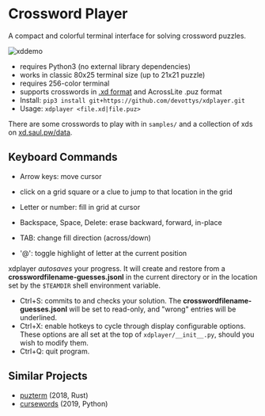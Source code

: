 # Crossword Player

A compact and colorful terminal interface for solving crossword puzzles.

![xddemo](xddemo.gif)

- requires Python3 (no external library dependencies)
- works in classic 80x25 terminal size (up to 21x21 puzzle)
- requires 256-color terminal
- supports crosswords in [.xd format](https://www.youtube.com/watch?v=9aHfK8EUIzg) and AcrossLite .puz format
- Install: `pip3 install git+https://github.com/devottys/xdplayer.git`
- Usage: `xdplayer <file.xd|file.puz>`

There are some crosswords to play with in `samples/` and a collection of xds on [xd.saul.pw/data](https://xd.saul.pw/data).

## Keyboard Commands

- Arrow keys: move cursor
- click on a grid square or a clue to jump to that location in the grid

- Letter or number: fill in grid at cursor
- Backspace, Space, Delete: erase backward, forward, in-place
- TAB: change fill direction (across/down)
- '@': toggle highlight of letter at the current position

xdplayer *autosaves* your progress. It will create and restore from a **crosswordfilename-guesses.jsonl**
in the current directory or in the location set by the `$TEAMDIR` shell environment variable.

- Ctrl+S: commits to and checks your solution. The **crosswordfilename-guesses.jsonl** will be set to read-only, and "wrong" entries will be underlined.
- Ctrl+X: enable hotkeys to cycle through display configurable options. These options are all set at the top of `xdplayer/__init__.py`, should you wish to modify them.
- Ctrl+Q: quit program.

## Similar Projects

- [puzterm](https://github.com/rparrett/puzterm) (2018, Rust)
- [cursewords](https://github.com/thisisparker/cursewords) (2019, Python)
